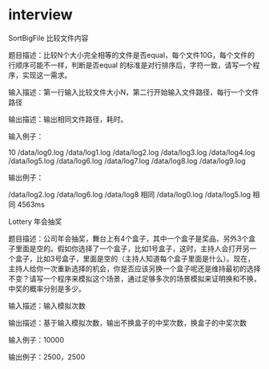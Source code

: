 # interview

SortBigFile
比较文件内容

题目描述：比较N个大小完全相等的文件是否equal，每个文件10G，每个文件的行顺序可能不一样，判断是否equal 的标准是对行排序后，字符一致，请写一个程序，实现这一需求。

输入描述：第一行输入比较文件大小N，第二行开始输入文件路径，每行一个文件路径

输出描述：输出相同文件路径，耗时。

输入例子：

10 
/data/log0.log
/data/log1.log
/data/log2.log
/data/log3.log
/data/log4.log
/data/log5.log
/data/log6.log
/data/log7.log
/data/log8.log
/data/log9.log

输出例子：

/data/log2.log /data/log6.log /data/log8 相同
/data/log0.log /data/log5.log 相同 
4563ms


Lottery
年会抽奖

题目描述：公司年会抽奖，舞台上有4个盒子，其中一个盒子是奖品，另外3个盒子里面是空的。假如你选择了一个盒子，比如1号盒子，这时，主持人会打开另一个盒子，比如3号盒子，里面是空的（主持人知道每个盒子里面是什么）。现在，主持人给你一次重新选择的机会，你是否应该另换一个盒子呢还是维持最初的选择不变？请写一个程序来模拟这个场景，通过足够多次的场景模拟来证明换和不换，中奖的概率分别是多少。

输入描述：输入模拟次数

输出描述：基于输入模拟次数，输出不换盒子的中奖次数，换盒子的中奖次数

输入例子：10000

输出例子：2500，2500



